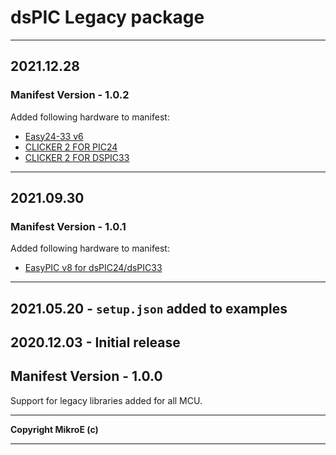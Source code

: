# dsPIC Legacy package
---

## 2021.12.28

### Manifest Version - 1.0.2

Added following hardware to manifest:

+ [Easy24-33 v6](https://www.mikroe.com/easy24-33)
+ [CLICKER 2 FOR PIC24](https://www.mikroe.com/clicker-2-for-pic24)
+ [CLICKER 2 FOR DSPIC33](https://www.mikroe.com/clicker-2-dspic33)

---

## 2021.09.30

### Manifest Version - 1.0.1

Added following hardware to manifest:

+ [EasyPIC v8 for dsPIC24/dsPIC33](https://www.mikroe.com/easypic-v8-for-pic24dspic33)

---

## 2021.05.20 - `setup.json` added to examples

## 2020.12.03 - Initial release

## Manifest Version - 1.0.0

Support for legacy libraries added for all MCU.
</br>
___
__Copyright MikroE (c)__
___
